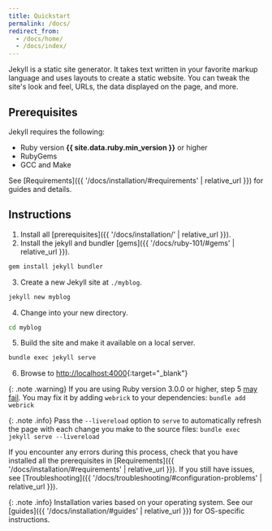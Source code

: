 ```yaml
---
title: Quickstart
permalink: /docs/
redirect_from:
  - /docs/home/
  - /docs/index/
---
```


Jekyll is a static site generator. It takes text written in your
favorite markup language and uses layouts to create a static website. You can
tweak the site's look and feel, URLs, the data displayed on the page, and more.

## Prerequisites

Jekyll requires the following:

- Ruby version **{{ site.data.ruby.min_version }}** or higher
- RubyGems
- GCC and Make

See [Requirements]({{ '/docs/installation/#requirements' | relative_url }}) for guides and details.

## Instructions

1. Install all [prerequisites]({{ '/docs/installation/' | relative_url }}).
2. Install the jekyll and bundler [gems]({{ '/docs/ruby-101/#gems' | relative_url }}).

```sh
gem install jekyll bundler
```

3. Create a new Jekyll site at `./myblog`.

```sh
jekyll new myblog
```

4. Change into your new directory.

```sh
cd myblog
```

5. Build the site and make it available on a local server.

```sh
bundle exec jekyll serve
```

6. Browse to [http://localhost:4000](http://localhost:4000){:target="\_blank"}

{: .note .warning}
If you are using Ruby version 3.0.0 or higher, step 5 [may fail](https://github.com/github/pages-gem/issues/752). You may fix it by adding `webrick` to your dependencies: `bundle add webrick`

{: .note .info}
Pass the `--livereload` option to `serve` to automatically refresh the page with each change you make to the source files: `bundle exec jekyll serve --livereload`

If you encounter any errors during this process, check that you have installed all the prerequisites in [Requirements]({{ '/docs/installation/#requirements' | relative_url }}).
If you still have issues, see [Troubleshooting]({{ '/docs/troubleshooting/#configuration-problems' | relative_url }}).

{: .note .info}
Installation varies based on your operating system. See our [guides]({{ '/docs/installation/#guides' | relative_url }}) for OS-specific instructions.
